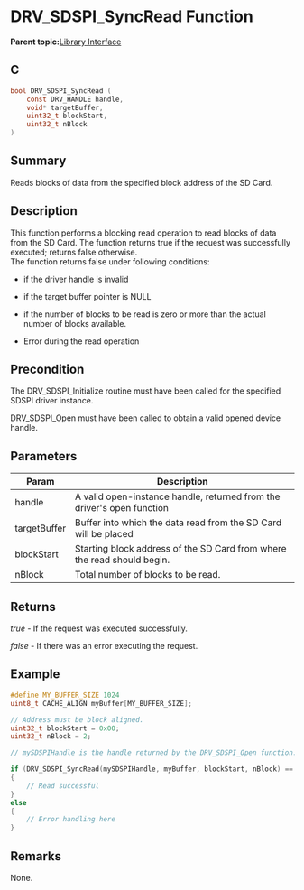# DRV\_SDSPI\_SyncRead Function

**Parent topic:**[Library Interface](GUID-7A1B4F41-7CC6-49CF-941E-25265059D247.md)

## C

```c
bool DRV_SDSPI_SyncRead (
    const DRV_HANDLE handle,
    void* targetBuffer,
    uint32_t blockStart,
    uint32_t nBlock
)
```

## Summary

Reads blocks of data from the specified block address of the SD Card.

## Description

This function performs a blocking read operation to read blocks of data<br />from the SD Card. The function returns true if the request was successfully<br />executed; returns false otherwise.<br />The function returns false under following conditions:

-   if the driver handle is invalid

-   if the target buffer pointer is NULL

-   if the number of blocks to be read is zero or more than the actual number of blocks available.

-   Error during the read operation


## Precondition

The DRV\_SDSPI\_Initialize routine must have been called for the specified SDSPI driver instance.

DRV\_SDSPI\_Open must have been called to obtain a valid opened device handle.

## Parameters

|Param|Description|
|-----|-----------|
|handle|A valid open-instance handle, returned from the driver's open function|
|targetBuffer|Buffer into which the data read from the SD Card will be placed|
|blockStart|Starting block address of the SD Card from where the read should begin.|
|nBlock|Total number of blocks to be read.|

## Returns

*true* - If the request was executed successfully.

*false* - If there was an error executing the request.

## Example

```c
#define MY_BUFFER_SIZE 1024
uint8_t CACHE_ALIGN myBuffer[MY_BUFFER_SIZE];

// Address must be block aligned.
uint32_t blockStart = 0x00;
uint32_t nBlock = 2;

// mySDSPIHandle is the handle returned by the DRV_SDSPI_Open function.

if (DRV_SDSPI_SyncRead(mySDSPIHandle, myBuffer, blockStart, nBlock) == true)
{
    // Read successful
}
else
{
    // Error handling here
}

```

## Remarks

None.

